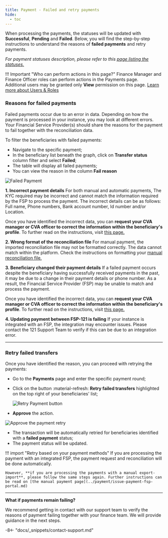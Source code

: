 ```yaml
---
title: Payment - Failed and retry payments
hide:
  - toc
---
```


When processing the payments, the statuses will be updated with **Successful**, **Pending** and **Failed**.
Below, you will find the step-by-step instructions to understand the reasons of **failed payments** and retry payments.

*For payment statuses description, please refer to this [page listing the statuses.](./list-status-payment-page.md)*

!!! Important "Who can perform actions in this page?"
    Finance Manager and Finance Officer roles can perform actions in the Payments page.  
    Additional users may be granted only **View** permission on this page. [Learn more about Users & Roles](../users/users-roles-page.md)

### Reasons for failed payments

Failed payments occur due to an error in data. Depending on how the payment is processed in your instance, you may look at different errors. Your Financial Service Provider(s) should share the reasons for the payment to fail together with the reconciliation data.

To filter the beneficiaries with failed payments:

- Navigate to the specific payment;
- In the beneficiary list beneath the graph, click on **Transfer status** column filter and select **Failed**;
- The table will display all failed payments;
- You can view the reason in the column **Fail reason**

![Failed Payment](../assets/img/FailedPaymentstatus.png)


**1. Incorrect payment details**
    For both manual and automatic payments, The KYC required may be incorrect and cannot match the information required by the FSP to process the payment. The incorrect details can be as follows: Full name, Phone numbers, Bank account number, Id number and/or Location.

Once you have identified the incorrect data, you can **request your CVA manager or CVA officer to correct the information within the beneficiary's profile**. To further read on the instructions, visit [this page.](../registration/edit-pa-profile.md)


**2. Wrong format of the reconciliation file**
    For manual payment, the imported reconciliation file may not be formatted correctly. The data cannot match within the platform. Check the instructions on formatting your [manual reconciliation file.](../manual-payment-reconciliation.md)


**3. Beneficiary changed their payment details**
    If a failed payment occurs despite the beneficiary having successfully received payments in the past, it may be due to a change in their payment details or phone number. As a result, the Financial Service Provider (FSP) may be unable to match and process the payment.

Once you have identified the incorrect data, you can **request your CVA manager or CVA officer to correct the information within the beneficiary's profile**. To further read on the instructions, visit [this page.](../registration/edit-pa-profile.md)


**4. Updating payment between FSP-121 is failing**
    If your instance is integrated with an FSP, the integration may encounter issues. Please contact the 121 Support Team to verify if this can be due to an integration error.

---

### Retry failed transfers

Once you have identified the reason, you can proceed with retrying the payments:

- Go to the **Payments** page and enter the specific payment round;
- Click on the button :material-refresh: **Retry failed transfers** highlighted on the top right of your beneficiaries' list;

  ![Retry Payment button](../assets/img/RetryPaiementbutton.png)

- **Approve** the action.

![Approve the payment retry](../assets/img/RetryPaymentConfirm.png)

- The transaction will be automatically retried for beneficiaries identified with a **failed payment** status;
- The payment status will be updated.

!!! import "Retry based on your payment methods"
    If you are processing the payment with an integrated FSP, the payment request and reconciliation will be done automatically.

    However, **if you are processing the payments with a manual export-import**, please follow the same steps again. Further instructions can be read on [the manual payment page](../payment/issue-payment-fsp-portal.md)

---

**What if payments remain failing?**

We recommend getting in contact with our support team to verify the reasons of payment failing together with your finance team. We will provide guidance in the next steps.

-8<- "docs/_snippets/contact-support.md"
